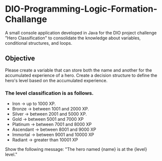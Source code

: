 # DIO-Programming-Logic-Formation-Challange
A small console application developed in Java for the DIO project challenge "Hero Classification" to consolidate the knowledge about variables, conditional structures, and loops.


## Objective
Please create a variable that can store both the name and another for the accumulated experience of a hero.
Create a decision structure to define the hero's level based on the accumulated experience.

### The level classification is as follows.
- Iron -> up to 1000 XP.
- Bronze -> between 1001 and 2000 XP.
- Silver -> between 2001 and 5000 XP.
- Gold -> between 5001 and 7000 XP
- Platinum -> between 7001 and 8000 XP
- Ascendant -> between 8001 and 9000 XP
- Immortal -> between 9001 and 10000 XP
- Radiant -> greater than 10001 XP

Show the following message:
"The hero named {name} is at the {level} level."
